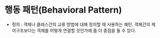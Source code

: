 # 행동 패턴(Behavioral Pattern)

* 정의 : 객체나 클래스간의 교류 방법에 대해 정의할 때 사용하는 패턴. 객체간의 제어구조보다는 객체를 어떻게 연결할 것인가에 좀 더 중점을 둘 수 있다.